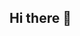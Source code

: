 ## Hi there 👋

<!--
**jesussnavarro/jesussnavarro** is a ✨ _special_ ✨ repository because its `README.md` (this file) appears on your GitHub profile.

Here are some ideas to get you started:

- 🌱 I’m currently learning about data sciences and hold a professional certificate in data analysis from IBM. In addition, I am expanding my knowledge in Economics. My goal is to create a unique profile that combines expertise in both business and data sciences, allowing me to leverage data-driven insights to make informed business decisions and drive strategic growth.

-->
